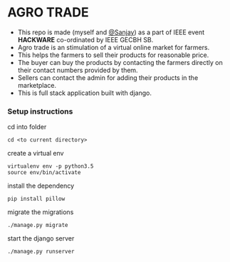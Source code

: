 # AGRO TRADE
* This repo is made (myself and [@Sanjay](https://github.com/codebysanjay))  as a part of IEEE event <b>HACKWARE</b> co-ordinated by IEEE GECBH SB.
* Agro trade is an stimulation of a virtual online market for farmers.
* This helps the farmers to sell their products for reasonable price.
* The buyer can buy the products by contacting the farmers directly on their contact numbers provided by them.
* Sellers can contact the admin for adding their products in the marketplace.
* This is full stack application built with django.

### Setup instructions

cd into folder 

    cd <to current directory>

create a virtual env    

    virtualenv env -p python3.5  
    source env/bin/activate    

install the dependency  

    pip install pillow

migrate the migrations

    ./manage.py migrate

start the django server

    ./manage.py runserver
